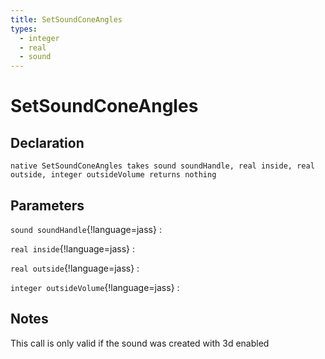 ```yaml
---
title: SetSoundConeAngles
types:
  - integer
  - real
  - sound
---
```


# SetSoundConeAngles

## Declaration

```jass
native SetSoundConeAngles takes sound soundHandle, real inside, real outside, integer outsideVolume returns nothing
```

## Parameters
`sound soundHandle`{!language=jass}
: 

`real inside`{!language=jass}
: 

`real outside`{!language=jass}
: 

`integer outsideVolume`{!language=jass}
: 

## Notes 
This call is only valid if the sound was created with 3d enabled
